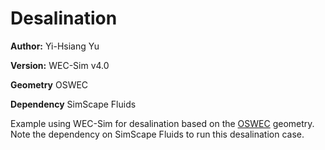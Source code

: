 # Desalination 

**Author:** 	Yi-Hsiang Yu

**Version:**	WEC-Sim v4.0

**Geometry**	OSWEC

**Dependency**	SimScape Fluids


Example using WEC-Sim for desalination based on the [OSWEC](http://wec-sim.github.io/WEC-Sim/tutorials.html#oscillating-surge-wec-oswec) geometry. Note the dependency on SimScape Fluids to run this desalination case. 
